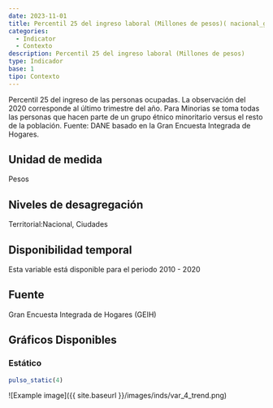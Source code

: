 ```yaml
---
date: 2023-11-01
title: Percentil 25 del ingreso laboral (Millones de pesos)( nacional_gen )
categories:
  - Indicator
  - Contexto
description: Percentil 25 del ingreso laboral (Millones de pesos)
type: Indicador
base: 1
tipo: Contexto
--- 
```


Percentil 25 del ingreso de las personas ocupadas. La observación del 2020 corresponde al último trimestre del año. Para Minorias se toma todas las personas que hacen parte de un grupo étnico minoritario versus el resto de la población.
Fuente: DANE basado en la Gran Encuesta Integrada de Hogares.

## Unidad de medida
Pesos

## Niveles de desagregación
Territorial:Nacional, Ciudades

## Disponibilidad temporal
Esta variable está disponible para el periodo 2010 - 2020

## Fuente
Gran Encuesta Integrada de Hogares (GEIH)

## Gráficos Disponibles

### Estático

``` R
pulso_static(4)
```

![Example image]({{ site.baseurl }}/images/inds/var_4_trend.png)